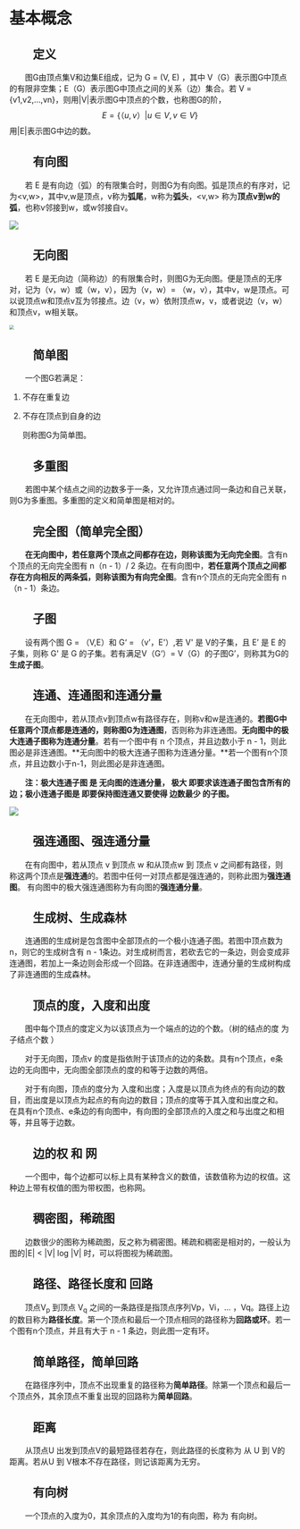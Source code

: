 # 基本概念



## &emsp;&emsp;定义

&emsp;&emsp;图G由顶点集V和边集E组成，记为 G = (V, E) ，其中 V（G）表示图G中顶点的有限非空集；E（G）表示图G中顶点之间的关系（边）集合。若 V = {v1,v2,...,vn}，则用|V|表示图G中顶点的个数，也称图G的阶，
$$
E = \{（u,v）|u\in V,v\in V \}
$$
用|E|表示图G中边的数。





## &emsp;&emsp;有向图

&emsp;&emsp;若 E 是有向边（弧）的有限集合时，则图G为有向图。弧是顶点的有序对，记为<v,w>，其中v,w是顶点，v称为**弧尾**，w称为**弧头**，<v,w> 称为**顶点v到w的弧**，也称v邻接到w，或w邻接自v。

![](https://xiuxin-1304803037.cos.ap-shanghai.myqcloud.com/有向图.jpg)

## &emsp;&emsp;无向图

&emsp;&emsp;若 E 是无向边（简称边）的有限集合时，则图G为无向图。便是顶点的无序对，记为（v，w）或（w，v），因为（v，w）= （w，v），其中v，w是顶点。可以说顶点w和顶点v互为邻接点。边（v，w）依附顶点w，v，或者说边（v，w）和顶点v，w相关联。

<img src="https://xiuxin-1304803037.cos.ap-shanghai.myqcloud.com/无向图.jpg" style="zoom: 50%;" />

## &emsp;&emsp;简单图

&emsp;&emsp;一个图G若满足：

1. 不存在重复边

2. 不存在顶点到自身的边

   则称图G为简单图。



## &emsp;&emsp;多重图

&emsp;&emsp;若图中某个结点之间的边数多于一条，又允许顶点通过同一条边和自己关联，则G为多重图。多重图的定义和简单图是相对的。



## &emsp;&emsp;完全图（简单完全图）

&emsp;**&emsp;在无向图中，若任意两个顶点之间都存在边，则称该图为无向完全图**。含有n个顶点的无向完全图有 n（n - 1）/ 2 条边。在有向图中，**若任意两个顶点之间都存在方向相反的两条弧，则称该图为有向完全图**。含有n个顶点的无向完全图有 n（n - 1）条边。



## &emsp;&emsp;子图

&emsp;&emsp;设有两个图 G = （V,E）和 G‘ = （v’，E'）,若 V' 是 V的子集，且 E’ 是 E 的子集，则称 G' 是 G 的子集。若有满足V（G‘）= V（G）的子图G’，则称其为G的**生成子图**。



## &emsp;&emsp;连通、连通图和连通分量

&emsp;&emsp;在无向图中，若从顶点v到顶点w有路径存在，则称v和w是连通的。**若图G中任意两个顶点都是连通的，则称图G为连通图**，否则称为非连通图。**无向图中的极大连通子图称为连通分量**。若有一个图中有 n 个顶点，并且边数小于 n - 1，则此图必是非连通图。**无向图中的极大连通子图称为连通分量。**若一个图有n个顶点，并且边数小于n-1，则此图必是非连通图。

**&emsp;&emsp;注：极大连通子图 是 无向图的连通分量， 极大 即要求该连通子图包含所有的边；极小连通子图是 即要保持图连通又要使得 边数最少 的子图。**

![](https://xiuxin-1304803037.cos.ap-shanghai.myqcloud.com/无向图及连通分量.jpg)



## &emsp;&emsp;强连通图、强连通分量

&emsp;&emsp;在有向图中，若从顶点 v 到顶点 w 和从顶点w 到 顶点 v 之间都有路径，则称这两个顶点是**强连通**的。若图中任何一对顶点都是强连通的，则称此图为**强连通图**。 有向图中的极大强连通图称为有向图的**强连通分量**。



## &emsp;&emsp;生成树、生成森林

&emsp;&emsp;连通图的生成树是包含图中全部顶点的一个极小连通子图。若图中顶点数为n，则它的生成树含有 n - 1条边。对生成树而言，若砍去它的一条边，则会变成非连通图，若加上一条边则会形成一个回路。在非连通图中，连通分量的生成树构成了非连通图的生成森林。



## &emsp;&emsp;顶点的度，入度和出度

&emsp;&emsp;图中每个顶点的度定义为以该顶点为一个端点的边的个数。（树的结点的度 为 子结点个数 ）

&emsp;&emsp;对于无向图，顶点v 的度是指依附于该顶点的边的条数。具有n个顶点，e条边的无向图中，无向图全部顶点的度的和等于边数的两倍。

&emsp;&emsp;对于有向图，顶点的度分为 入度和出度；入度是以顶点为终点的有向边的数目，而出度是以顶点为起点的有向边的数目；顶点的度等于其入度和出度之和。     在具有n个顶点、e条边的有向图中，有向图的全部顶点的入度之和与出度之和相等，并且等于边数。



## &emsp;&emsp;边的权 和 网

&emsp;&emsp;一个图中，每个边都可以标上具有某种含义的数值，该数值称为边的权值。这种边上带有权值的图为带权图，也称网。



## &emsp;&emsp;稠密图，稀疏图

&emsp;&emsp;边数很少的图称为稀疏图，反之称为稠密图。稀疏和稠密是相对的，一般认为图的|E| < |V| log |V| 时，可以将图视为稀疏图。



## &emsp;&emsp;路径、路径长度和 回路

&emsp;&emsp;顶点V<sub>p</sub> 到顶点 V<sub>q</sub> 之间的一条路径是指顶点序列Vp，Vi，... ，Vq。路径上边的数目称为**路径长度**。第一个顶点和最后一个顶点相同的路径称为**回路或环**。若一个图有n个顶点，并且有大于 n - 1 条边，则此图一定有环。



## &emsp;&emsp;简单路径，简单回路

&emsp;&emsp;在路径序列中，顶点不出现重复的路径称为**简单路径**。除第一个顶点和最后一个顶点外，其余顶点不重复出现的回路称为**简单回路**。



## &emsp;&emsp;距离

&emsp;&emsp;从顶点U 出发到顶点V的最短路径若存在，则此路径的长度称为 从 U 到 V的距离。若从U 到 V根本不存在路径，则记该距离为无穷。



## &emsp;&emsp;有向树

&emsp;&emsp;一个顶点的入度为0，其余顶点的入度均为1的有向图，称为 有向树。